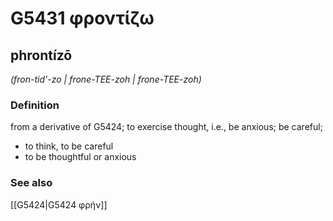 # G5431 φροντίζω

## phrontízō

_(fron-tid'-zo | frone-TEE-zoh | frone-TEE-zoh)_

### Definition

from a derivative of G5424; to exercise thought, i.e., be anxious; be careful; 

- to think, to be careful
- to be thoughtful or anxious

### See also

[[G5424|G5424 φρήν]]
